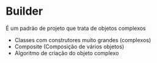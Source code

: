 # Builder

É um padrão de projeto que trata de objetos complexos
- Classes com construtores muito grandes (complexos)
- Composite (Composição de vários objetos)
- Algoritmo de criação do objeto complexo 